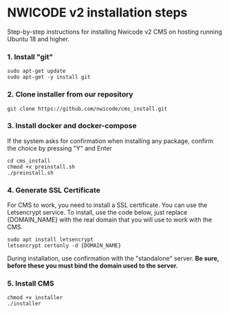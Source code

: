 # NWICODE v2 installation steps

Step-by-step instructions for installing Nwicode v2 CMS on hosting running Ubuntu 18 and higher.

### 1. Install "git"
    sudo apt-get update
	sudo apt-get -y install git

### 2. Clone installer from our repository
    git clone https://github.com/nwicode/cms_install.git

### 3. Install docker and  docker-compose
If the system asks for confirmation when installing any package, confirm the choice by pressing "Y" and Enter

    cd cms_install
    chmod +x preinstall.sh
	./preinstall.sh

### 4. Generate SSL Certificate
For CMS to work, you need to install a SSL certificate. You can use the Letsencrypt service.  To install, use the code below, just replace {DOMAIN_NAME} with the real domain that you will use to work with the CMS.

    sudo apt install letsencrypt
    letsencrypt certonly -d {DOMAIN_NAME}
During installation, use confirmation with the "standalone" server.
**Be sure, before these you must bind the domain used to the server.**

### 5. Install CMS
    chmod +x installer
    ./installer


